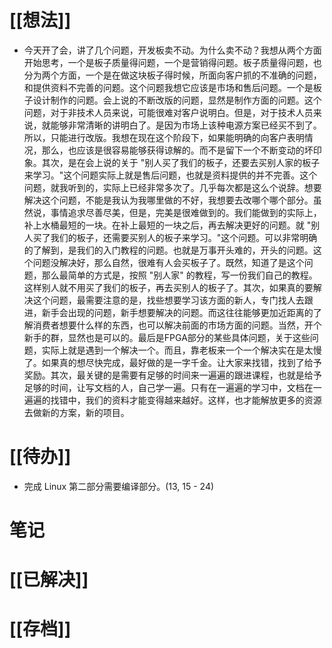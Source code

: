 # [[想法]]
- 今天开了会，讲了几个问题，开发板卖不动。为什么卖不动？我想从两个方面开始思考，一个是板子质量得问题，一个是营销得问题。板子质量得问题，也分为两个方面，一个是在做这块板子得时候，所面向客户抓的不准确的问题，和提供资料不完善的问题。这个问题我想它应该是市场和售后问题。一个是板子设计制作的问题。会上说的不断改版的问题，显然是制作方面的问题。这个问题，对于非技术人员来说，可能很难对客户说明白。但是，对于技术人员来说，就能够非常清晰的讲明白了。是因为市场上该种电源方案已经买不到了。所以，只能进行改版。我想在现在这个阶段下，如果能明确的向客户表明情况，那么，也应该是很容易能够获得谅解的。而不是留下一个不断变动的坏印象。其次，是在会上说的关于 "别人买了我们的板子，还要去买别人家的板子来学习。"这个问题实际上就是售后问题，也就是资料提供的并不完善。这个问题，就我听到的，实际上已经非常多次了。几乎每次都是这么个说辞。想要解决这个问题，不能是我认为我哪里做的不好，我想要去改哪个哪个部分。虽然说，事情追求尽善尽美，但是，完美是很难做到的。我们能做到的实际上，补上水桶最短的一块。在补上最短的一块之后，再去解决更好的问题。就 "别人买了我们的板子，还需要买别人的板子来学习。"这个问题。可以非常明确的了解到，是我们的入门教程的问题。也就是万事开头难的，开头的问题。这个问题没解决好，那么自然，很难有人会买板子了。既然，知道了是这个问题，那么最简单的方式是，按照 "别人家" 的教程，写一份我们自己的教程。这样别人就不用买了我们的板子，再去买别人的板子了。其次，如果真的要解决这个问题，最需要注意的是，找些想要学习该方面的新人，专门找人去跟进，新手会出现的问题，新手想要解决的问题。而这往往能够更加近距离的了解消费者想要什么样的东西，也可以解决前面的市场方面的问题。当然，开个新手的群，显然也是可以的。最后是FPGA部分的某些具体问题，关于这些问题，实际上就是遇到一个解决一个。而且，靠老板来一个一个解决实在是太慢了。如果真的想尽快完成，最好做的是一字千金。让大家来找错，找到了给予奖励。其次，最关键的是需要有足够的时间来一遍遍的跟进课程，也就是给予足够的时间，让写文档的人，自己学一遍。只有在一遍遍的学习中，文档在一遍遍的找错中，我们的资料才能变得越来越好。这样，也才能解放更多的资源去做新的方案，新的项目。
# [[待办]]
- 完成 Linux 第二部分需要编译部分。(13, 15 - 24)

# 笔记

# [[已解决]]

# [[存档]]